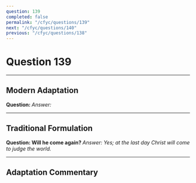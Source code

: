 ```yaml
---
question: 139
completed: false
permalink: "/cfyc/questions/139"
next: "/cfyc/questions/140"
previous: "/cfyc/questions/138"
---
```

# Question 139
---
## Modern Adaptation
<strong>
    Question:
</strong>

<em>
    Answer:
</em>

---
## Traditional Formulation
<strong>
    Question: Will he come again?
</strong>

<em>
    Answer: Yes; at the last day Christ will come to judge the world.
</em>

---
## Adaptation Commentary

